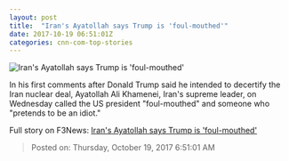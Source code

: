 ```yaml
---
layout: post
title:  "Iran's Ayatollah says Trump is 'foul-mouthed'"
date: 2017-10-19 06:51:01Z
categories: cnn-com-top-stories
---
```


![Iran's Ayatollah says Trump is 'foul-mouthed'](http://cdn.cnn.com/cnnnext/dam/assets/141229100700-iran-supreme-leader-ayatollah-ali-khamenei-super-169.jpg)

In his first comments after Donald Trump said he intended to decertify the Iran nuclear deal, Ayatollah Ali Khamenei, Iran's supreme leader, on Wednesday called the US president "foul-mouthed" and someone who "pretends to be an idiot."


Full story on F3News: [Iran's Ayatollah says Trump is 'foul-mouthed'](http://www.f3nws.com/n/mnFWK)

> Posted on: Thursday, October 19, 2017 6:51:01 AM
